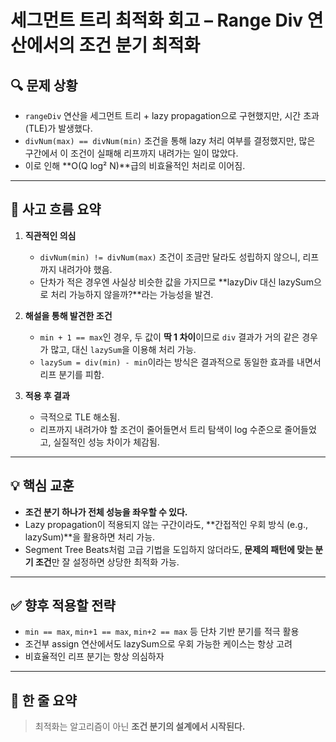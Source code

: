 # 세그먼트 트리 최적화 회고 – Range Div 연산에서의 조건 분기 최적화

## 🔍 문제 상황
- `rangeDiv` 연산을 세그먼트 트리 + lazy propagation으로 구현했지만, 시간 초과(TLE)가 발생했다.
- `divNum(max) == divNum(min)` 조건을 통해 lazy 처리 여부를 결정했지만, 많은 구간에서 이 조건이 실패해 리프까지 내려가는 일이 많았다.
- 이로 인해 **O(Q log² N)**급의 비효율적인 처리로 이어짐.

---

## 🧠 사고 흐름 요약

1. **직관적인 의심**  
   - `divNum(min) != divNum(max)` 조건이 조금만 달라도 성립하지 않으니, 리프까지 내려가야 했음.
   - 단차가 적은 경우엔 사실상 비슷한 값을 가지므로 **lazyDiv 대신 lazySum으로 처리 가능하지 않을까?**라는 가능성을 발견.

2. **해설을 통해 발견한 조건**
   - `min + 1 == max`인 경우, 두 값이 **딱 1 차이**이므로 `div` 결과가 거의 같은 경우가 많고, 대신 `lazySum`을 이용해 처리 가능.
   - `lazySum = div(min) - min`이라는 방식은 결과적으로 동일한 효과를 내면서 리프 분기를 피함.

3. **적용 후 결과**
   - 극적으로 TLE 해소됨.
   - 리프까지 내려가야 할 조건이 줄어들면서 트리 탐색이 log 수준으로 줄어들었고, 실질적인 성능 차이가 체감됨.

---

## 💡 핵심 교훈

- **조건 분기 하나가 전체 성능을 좌우할 수 있다.**
- Lazy propagation이 적용되지 않는 구간이라도, **간접적인 우회 방식 (e.g., lazySum)**을 활용하면 처리 가능.
- Segment Tree Beats처럼 고급 기법을 도입하지 않더라도, **문제의 패턴에 맞는 분기 조건**만 잘 설정하면 상당한 최적화 가능.

---

## ✅ 향후 적용할 전략

- `min == max`, `min+1 == max`, `min+2 == max` 등 단차 기반 분기를 적극 활용
- 조건부 assign 연산에서도 lazySum으로 우회 가능한 케이스는 항상 고려
- 비효율적인 리프 분기는 항상 의심하자

---

## 📌 한 줄 요약

> 최적화는 알고리즘이 아닌 **조건 분기의 설계에서 시작된다.**
